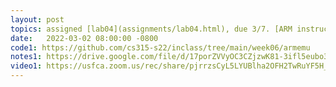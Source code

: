 ```yaml
---
layout: post
topics: assigned [lab04](assignments/lab04.html), due 3/7. [ARM instruction set manual](https://drive.google.com/file/d/1XfviCcmE5vNLZ1yHHXnWLrx1wS_uZAdm/view?usp=sharing)
date:   2022-03-02 08:00:00 -0800
code1: https://github.com/cs315-s22/inclass/tree/main/week06/armemu
notes1: https://drive.google.com/file/d/17porZVVyOC3CZjzwK81-3ifl5eubo3F7/view?usp=sharing
video1: https://usfca.zoom.us/rec/share/pjrrzsCyL5LYUBlha2OFH2TwRuYF5H_0oYf0vucFGhRp_e8Rip3ijvwOoqmHMvcy.WAI91nC1hpUbojPq
---
```

